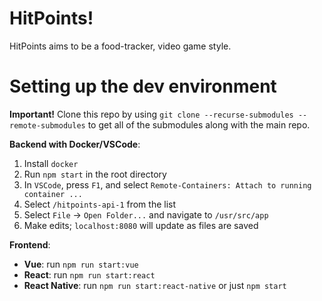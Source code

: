 # HitPoints!
HitPoints aims to be a food-tracker, video game style.

# Setting up the dev environment

**Important!**
Clone this repo by using `git clone --recurse-submodules --remote-submodules` to get
all of the submodules along with the main repo.

**Backend with Docker/VSCode**:
1. Install `docker`
2. Run `npm start` in the root directory
3. In `VSCode`, press `F1`, and select `Remote-Containers: Attach to running container ...`
4. Select `/hitpoints-api-1` from the list
5. Select `File` -> `Open Folder...` and navigate to `/usr/src/app`
6. Make edits; `localhost:8080` will update as files are saved

**Frontend**:
- **Vue**: run `npm run start:vue`
- **React**: run `npm run start:react`
- **React Native**: run `npm run start:react-native` or just `npm start`

